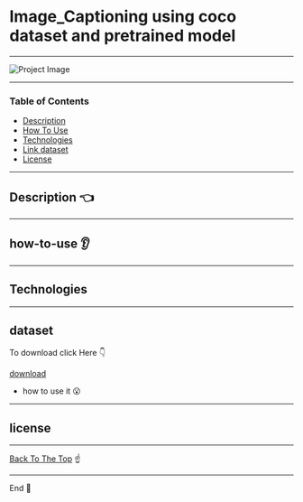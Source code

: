 # Image_Captioning using coco dataset and pretrained model

---

![Project Image](https://colab.research.google.com/github/Hvass-Labs/TensorFlow-Tutorials/blob/master/22_Image_Captioning.ipynb#scrollTo=aPgEiTMMZiym&line=1&uniqifier=1)

---

### Table of Contents


- [Description](#description)
- [How To Use](#how-to-use)
- [Technologies](#Technologies)
- [Link dataset](#dataset)
- [License](#license)
---

## Description :point_left:




---

## how-to-use :ear:


---

## Technologies


---


## dataset

To download click Here :point_down:

[download]()

- how to use it :open_mouth:



---

## license


---

[Back To The Top](#README.md) :point_up:

---

End :raising_hand:
